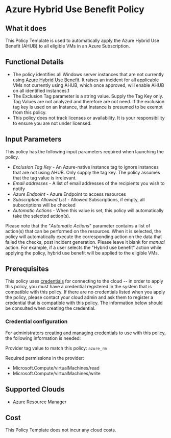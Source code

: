 # Azure Hybrid Use Benefit Policy

## What it does

This Policy Template is used to automatically apply the Azure Hybrid Use Benefit (AHUB) to all eligible VMs in an Azure Subscription.

## Functional Details

- The policy identifies all Windows server instances that are not currently using [Azure Hybrid Use Benefit](https://azure.microsoft.com/en-us/pricing/hybrid-benefit/). It raises an incident for all applicable VMs not currently using AHUB, which once approved, will enable AHUB on all identified instances.1
- The Exclusion Tag parameter is a string value. Supply the Tag Key only. Tag Values are not analyzed and therefore are not need. If the exclusion tag key is used on an Instance, that Instance is presumed to be exempt from this policy.
- This policy does not track licenses or availability. It is your responsibility to ensure you are not under licensed.

## Input Parameters

This policy has the following input parameters required when launching the policy.

- *Exclusion Tag Key* - An Azure-native instance tag to ignore instances that are not using AHUB. Only supply the tag key. The policy assumes that the tag value is irrelevant.
- *Email addresses* - A list of email addresses of the recipients you wish to notify
- *Azure Endpoint* - Azure Endpoint to access resources
- *Subscription Allowed List* - Allowed Subscriptions, if empty, all subscriptions will be checked
- *Automatic Actions* - When this value is set, this policy will automatically take the selected action(s).

Please note that the "*Automatic Actions*" parameter contains a list of action(s) that can be performed on the resources. When it is selected, the policy will automatically execute the corresponding action on the data that failed the checks, post incident generation. Please leave it blank for *manual* action.
For example, if a user selects the "Hybrid use benefit" action while applying the policy, hybrid use benefit will be applied to the eligible VMs.

## Prerequisites

This policy uses [credentials](https://docs.flexera.com/flexera/EN/Automation/ManagingCredentialsExternal.htm) for connecting to the cloud -- in order to apply this policy, you must have a credential registered in the system that is compatible with this policy. If there are no credentials listed when you apply the policy, please contact your cloud admin and ask them to register a credential that is compatible with this policy. The information below should be consulted when creating the credential.

### Credential configuration

For administrators [creating and managing credentials](https://docs.flexera.com/flexera/EN/Automation/ManagingCredentialsExternal.htm) to use with this policy, the following information is needed:

Provider tag value to match this policy: `azure_rm`

Required permissions in the provider:

- Microsoft.Compute/virtualMachines/read
- Microsoft.Compute/virtualMachines/write

## Supported Clouds

- Azure Resource Manager

## Cost

This Policy Template does not incur any cloud costs.
